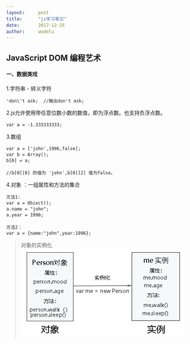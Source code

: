 ```yaml
---
layout:		post
title:		"js学习笔记"
date:		2017-12-25
author:		wodelu
---
```


##  JavaScript DOM 编程艺术

#### 一、数据类戏

1.字符串 - 转义字符

	'don\'t ask;  //输出don't ask;

2.js允许使用带任意位数小数的数值，即为浮点数。也支持负浮点数。

	var a = -1.333333333;

3.数组   

```
var a = ['john',1996,false];
var b = Array();
b[0] = a;

//b[0][0] 的值为 'john',b[0][2] 值为false。
```

4.对象 ：一组属性和方法的集合

```
方法1:
var a = Obiect();
a.name = "john";
a.year = 1996;

方法2：
var a = {name:"john",year:1996};

```
> 对象的实例化
![](/img/in-post/essay/js_duixiang.jpg)